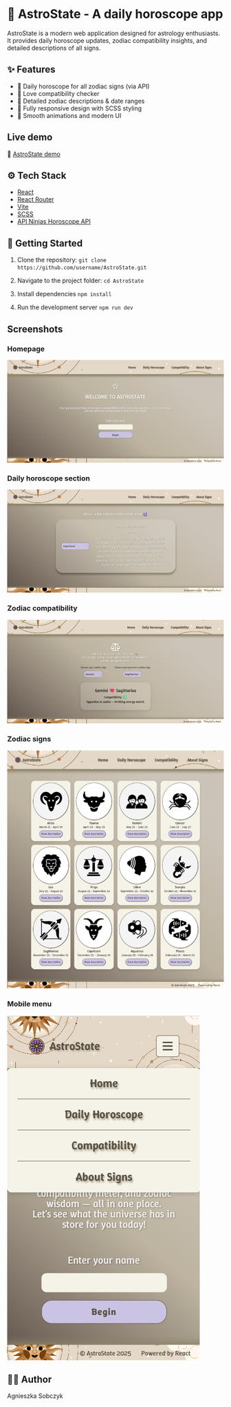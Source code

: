 # 🔮 AstroState - A daily horoscope app

AstroState is a modern web application designed for astrology enthusiasts. It provides daily horoscope updates, zodiac compatibility insights, and detailed descriptions of all signs.

## ✨ Features
- 🔮 Daily horoscope for all zodiac signs (via API)
- 💖 Love compatibility checker
- 📅 Detailed zodiac descriptions & date ranges
- 📱 Fully responsive design with SCSS styling
- 🎨 Smooth animations and modern UI

## Live demo

🔗 [AstroState demo](https://astro-state-app.netlify.app/)

## ⚙️ Tech Stack

- [React](https://reactjs.org/)
- [React Router](https://reactrouter.com/home)
- [Vite](https://vitejs.dev/)
- [SCSS](https://sass-lang.com/)
- [API Ninjas Horoscope API](https://api-ninjas.com/api/horoscope)

## 🚀 Getting Started

1. Clone the repository:
   `git clone https://github.com/username/AstroState.git`

2. Navigate to the project folder:
   `cd AstroState`
   
3. Install dependencies
   `npm install`
   
4. Run the development server
   `npm run dev`

## Screenshots

### Homepage

![homepage](/screenshots/homepageImg.png)

### Daily horoscope section

![horoscope](/screenshots/horoscopeImg.png)

### Zodiac compatibility

![compatibility](/screenshots/compatibilityImg.png)

### Zodiac signs

![zodiacSigns](/screenshots/signsImg.png)

### Mobile menu

![mobile](/screenshots/mobileImg.png)

## 👩‍💻 Author

Agnieszka Sobczyk
